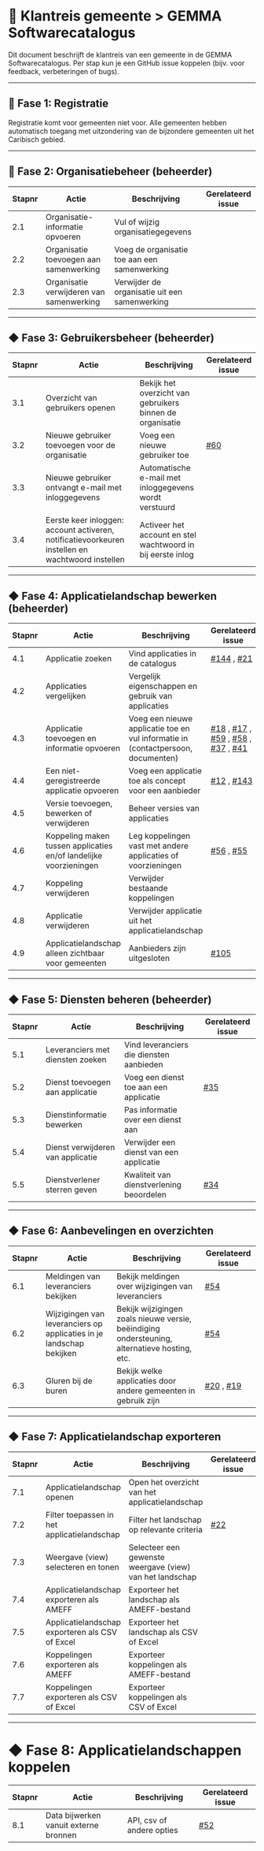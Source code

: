 # 🧭 Klantreis gemeente > GEMMA Softwarecatalogus

Dit document beschrijft de klantreis van een gemeente in de GEMMA Softwarecatalogus. Per stap kun je een GitHub issue koppelen (bijv. voor feedback, verbeteringen of bugs).

---

## 🔹 Fase 1: Registratie

Registratie komt voor gemeenten niet voor. Alle gemeenten hebben automatisch toegang met uitzondering van de bijzondere gemeenten uit het Caribisch gebied. 

---

## 🔹 Fase 2: Organisatiebeheer (beheerder)

| Stapnr | Actie | Beschrijving | Gerelateerd issue |
|--------|-------|--------------|-------------------|
| 2.1 | Organisatie-informatie opvoeren | Vul of wijzig organisatiegegevens | |
| 2.2 | Organisatie toevoegen aan samenwerking | Voeg de organisatie toe aan een samenwerking | |
| 2.3 | Organisatie verwijderen van samenwerking | Verwijder de organisatie uit een samenwerking | |

---

## ◆ Fase 3: Gebruikersbeheer (beheerder)

| Stapnr | Actie | Beschrijving | Gerelateerd issue |
|--------|-------|--------------|-------------------|
| 3.1 | Overzicht van gebruikers openen | Bekijk het overzicht van gebruikers binnen de organisatie | |
| 3.2 | Nieuwe gebruiker toevoegen voor de organisatie | Voeg een nieuwe gebruiker toe | [#60](https://github.com/VNG-Realisatie/Softwarecatalogus/issues/60) |
| 3.3 | Nieuwe gebruiker ontvangt e-mail met inloggegevens | Automatische e-mail met inloggegevens wordt verstuurd | |
| 3.4 | Eerste keer inloggen: account activeren, notificatievoorkeuren instellen en wachtwoord instellen | Activeer het account en stel wachtwoord in bij eerste inlog | |

---

## ◆ Fase 4: Applicatielandschap bewerken (beheerder)

| Stapnr | Actie | Beschrijving | Gerelateerd issue |
|--------|-------|--------------|-------------------|
| 4.1 | Applicatie zoeken | Vind applicaties in de catalogus |[#144](https://github.com/VNG-Realisatie/Softwarecatalogus/issues/144) , [#21](https://github.com/VNG-Realisatie/Softwarecatalogus/issues/21)|
| 4.2 | Applicaties vergelijken | Vergelijk eigenschappen en gebruik van applicaties | |
| 4.3 | Applicatie toevoegen en informatie opvoeren | Voeg een nieuwe applicatie toe en vul informatie in (contactpersoon, documenten) | [#18](https://github.com/VNG-Realisatie/Softwarecatalogus/issues/18) , [#17](https://github.com/VNG-Realisatie/Softwarecatalogus/issues/17) , [#59](https://github.com/VNG-Realisatie/Softwarecatalogus/issues/59) , [#58](https://github.com/VNG-Realisatie/Softwarecatalogus/issues/58) , [#37](https://github.com/VNG-Realisatie/Softwarecatalogus/issues/37) , [#41](https://github.com/VNG-Realisatie/Softwarecatalogus/issues/41)|
| 4.4 | Een niet-geregistreerde applicatie opvoeren | Voeg een applicatie toe als concept voor een aanbieder | [#12](https://github.com/VNG-Realisatie/Softwarecatalogus/issues/12) , [#143](https://github.com/VNG-Realisatie/Softwarecatalogus/issues/143)
| 4.5 | Versie toevoegen, bewerken of verwijderen | Beheer versies van applicaties | |
| 4.6 | Koppeling maken tussen applicaties en/of landelijke voorzieningen | Leg koppelingen vast met andere applicaties of voorzieningen | [#56](https://github.com/VNG-Realisatie/Softwarecatalogus/issues/56) , [#55](https://github.com/VNG-Realisatie/Softwarecatalogus/issues/55) |
| 4.7 | Koppeling verwijderen | Verwijder bestaande koppelingen | |
| 4.8 | Applicatie verwijderen | Verwijder applicatie uit het applicatielandschap | |
| 4.9 | Applicatielandschap alleen zichtbaar voor gemeenten | Aanbieders zijn uitgesloten | [#105](https://github.com/VNG-Realisatie/Softwarecatalogus/issues/105) |

---

## ◆ Fase 5: Diensten beheren (beheerder)

| Stapnr | Actie | Beschrijving | Gerelateerd issue |
|--------|-------|--------------|-------------------|
| 5.1 | Leveranciers met diensten zoeken | Vind leveranciers die diensten aanbieden | |
| 5.2 | Dienst toevoegen aan applicatie | Voeg een dienst toe aan een applicatie | [#35](https://github.com/VNG-Realisatie/Softwarecatalogus/issues/35)|
| 5.3 | Dienstinformatie bewerken | Pas informatie over een dienst aan | |
| 5.4 | Dienst verwijderen van applicatie | Verwijder een dienst van een applicatie | |
| 5.5 | Dienstverlener sterren geven | Kwaliteit van dienstverlening beoordelen | [#34](https://github.com/VNG-Realisatie/Softwarecatalogus/issues/34) |

---

## ◆ Fase 6: Aanbevelingen en overzichten

| Stapnr | Actie | Beschrijving | Gerelateerd issue |
|--------|-------|--------------|-------------------|
| 6.1 | Meldingen van leveranciers bekijken | Bekijk meldingen over wijzigingen van leveranciers | [#54](https://github.com/VNG-Realisatie/Softwarecatalogus/issues/54)|
| 6.2 | Wijzigingen van leveranciers op applicaties in je landschap bekijken | Bekijk wijzigingen zoals nieuwe versie, beëindiging ondersteuning, alternatieve hosting, etc. |[#54](https://github.com/VNG-Realisatie/Softwarecatalogus/issues/54) |
| 6.3 | Gluren bij de buren | Bekijk welke applicaties door andere gemeenten in gebruik zijn | [ #20](https://github.com/VNG-Realisatie/Softwarecatalogus/issues/20) , [#19](https://github.com/VNG-Realisatie/Softwarecatalogus/issues/19) |

---

## ◆ Fase 7: Applicatielandschap exporteren

| Stapnr | Actie | Beschrijving | Gerelateerd issue |
|--------|-------|--------------|-------------------|
| 7.1 | Applicatielandschap openen | Open het overzicht van het applicatielandschap | |
| 7.2 | Filter toepassen in het applicatielandschap | Filter het landschap op relevante criteria |[#22](https://github.com/VNG-Realisatie/Softwarecatalogus/issues/22) |
| 7.3 | Weergave (view) selecteren en tonen | Selecteer een gewenste weergave (view) van het landschap | |
| 7.4 | Applicatielandschap exporteren als AMEFF | Exporteer het landschap als AMEFF-bestand | |
| 7.5 | Applicatielandschap exporteren als CSV of Excel | Exporteer het landschap als CSV of Excel | |
| 7.6 | Koppelingen exporteren als AMEFF | Exporteer koppelingen als AMEFF-bestand | |
| 7.7 | Koppelingen exporteren als CSV of Excel | Exporteer koppelingen als CSV of Excel | |

---

# ◆ Fase 8: Applicatielandschappen koppelen

| Stapnr | Actie | Beschrijving | Gerelateerd issue |
|--------|-------|--------------|-------------------|
| 8.1 | Data bijwerken vanuit externe bronnen | API, csv of andere opties | [#52](https://github.com/VNG-Realisatie/Softwarecatalogus/issues/52) |
